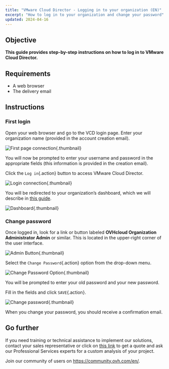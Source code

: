 ```yaml
---
title: "VMware Cloud Director - Logging in to your organization (EN)"
excerpt: "How to log in to your organization and change your password"
updated: 2024-04-16
---
```


## Objective

**This guide provides step-by-step instructions on how to log in to VMware Cloud Director.**

## Requirements

- A web browser
- The delivery email

## Instructions

### First login

Open your web browser and go to the VCD login page. Enter your organization name (provided in the account creation email).

![First page connection](vcd-organization-connection.png){.thumbnail}

You will now be prompted to enter your username and password in the appropriate fields (this information is provided in the creation email).

Click the `Log in`{.action} button to access VMware Cloud Director.

![Login connection](vcd-login-connection.png){.thumbnail}

You will be redirected to your organization’s dashboard, which we will describe in [this guide](vcd-getting-started1.).

![Dashboard](vcd-dashboard-view.png){.thumbnail}

### Change password

Once logged in, look for a link or button labeled **OVHcloud Organization Administrator Admin** or similar. This is located in the upper-right corner of the user interface.

![Admin Button](vcd-settings.png){.thumbnail}

Select the `Change Password`{.action} option from the drop-down menu.

![Change Password Option](vcd-change-password-option.png){.thumbnail}

You will be prompted to enter your old password and your new password.

Fill in the fields and click `SAVE`{.action}.

![Change password](vcd-change-password.png){.thumbnail}

When you change your password, you should receive a confirmation email.

## Go further

If you need training or technical assistance to implement our solutions, contact your sales representative or click on [this link](https://www.ovhcloud.com/es/professional-services/) to get a quote and ask our Professional Services experts for a custom analysis of your project.

Join our community of users on <https://community.ovh.com/en/>.